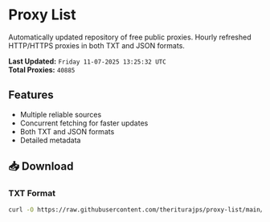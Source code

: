 # Proxy List

Automatically updated repository of free public proxies. Hourly refreshed HTTP/HTTPS proxies in both TXT and JSON formats.

**Last Updated:** `Friday 11-07-2025 13:25:32 UTC`  
**Total Proxies:** `40885`

## Features
- Multiple reliable sources
- Concurrent fetching for faster updates
- Both TXT and JSON formats
- Detailed metadata

## 📥 Download

### TXT Format
```bash
curl -O https://raw.githubusercontent.com/theriturajps/proxy-list/main/proxies.txt